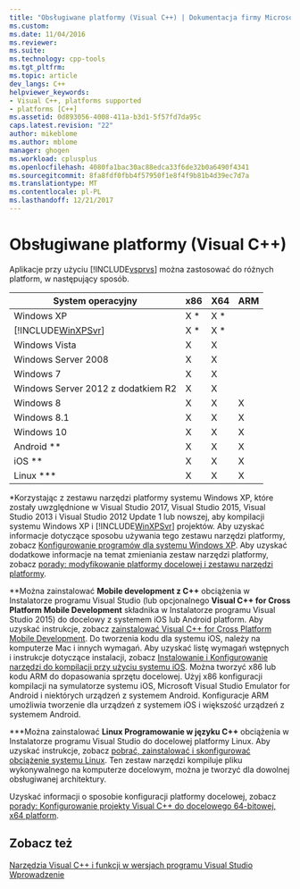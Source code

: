 ```yaml
---
title: "Obsługiwane platformy (Visual C++) | Dokumentacja firmy Microsoft"
ms.custom: 
ms.date: 11/04/2016
ms.reviewer: 
ms.suite: 
ms.technology: cpp-tools
ms.tgt_pltfrm: 
ms.topic: article
dev_langs: C++
helpviewer_keywords:
- Visual C++, platforms supported
- platforms [C++]
ms.assetid: 0d893056-4008-411a-b3d1-5f57fd7da95c
caps.latest.revision: "22"
author: mikeblome
ms.author: mblome
manager: ghogen
ms.workload: cplusplus
ms.openlocfilehash: 4080fa1bac30ac88edca33f6de32b0a6490f4341
ms.sourcegitcommit: 8fa8fdf0fbb4f57950f1e8f4f9b81b4d39ec7d7a
ms.translationtype: MT
ms.contentlocale: pl-PL
ms.lasthandoff: 12/21/2017
---
```

# <a name="supported-platforms-visual-c"></a>Obsługiwane platformy (Visual C++)

Aplikacje przy użyciu [!INCLUDE[vsprvs](assembler/masm/includes/vsprvs_md.md)] można zastosować do różnych platform, w następujący sposób.  
  
|System operacyjny|x86|X64|ARM|  
|----------------------|---------|---------|---------|  
|Windows XP|X *|X *||  
|[!INCLUDE[WinXPSvr](build/includes/winxpsvr_md.md)]|X *|X *||  
|Windows Vista|X|X||  
|Windows Server 2008|X|X||  
|Windows 7|X|X||  
|Windows Server 2012 z dodatkiem R2|X|X||  
|Windows 8|X|X|X|  
|Windows 8.1|X|X|X|  
|Windows 10|X|X|X|  
|Android **|X|X|X|  
|iOS **|X|X|X|  
|Linux ***|X|X|X|  
  
\*Korzystając z zestawu narzędzi platformy systemu Windows XP, które zostały uwzględnione w Visual Studio 2017, Visual Studio 2015, Visual Studio 2013 i Visual Studio 2012 Update 1 lub nowszej, aby kompilacji systemu Windows XP i [!INCLUDE[WinXPSvr](build/includes/winxpsvr_md.md)] projektów. Aby uzyskać informacje dotyczące sposobu używania tego zestawu narzędzi platformy, zobacz [Konfigurowanie programów dla systemu Windows XP](build/configuring-programs-for-windows-xp.md). Aby uzyskać dodatkowe informacje na temat zmieniania zestaw narzędzi platformy, zobacz [porady: modyfikowanie platformy docelowej i zestawu narzędzi platformy](build/how-to-modify-the-target-framework-and-platform-toolset.md).  
  
\*\*Można zainstalować **Mobile development z C++** obciążenia w Instalatorze programu Visual Studio (lub opcjonalnego **Visual C++ for Cross Platform Mobile Development** składnika w Instalatorze programu Visual Studio 2015) do docelowy z systemem iOS lub Android platform. Aby uzyskać instrukcje, zobacz [zainstalować Visual C++ for Cross Platform Mobile Development](/visualstudio/cross-platform/install-visual-cpp-for-cross-platform-mobile-development). Do tworzenia kodu dla systemu iOS, należy na komputerze Mac i innych wymagań. Aby uzyskać listę wymagań wstępnych i instrukcje dotyczące instalacji, zobacz [Instalowanie i Konfigurowanie narzędzi do kompilacji przy użyciu systemu iOS](/visualstudio/cross-platform/install-and-configure-tools-to-build-using-ios). Można tworzyć x86 lub kodu ARM do dopasowania sprzętu docelowej. Użyj x86 konfiguracji kompilacji na symulatorze systemu iOS, Microsoft Visual Studio Emulator for Android i niektórych urządzeń z systemem Android. Konfiguracje ARM umożliwia tworzenie dla urządzeń z systemem iOS i większość urządzeń z systemem Android.  
  
\*\*\*Można zainstalować **Linux Programowanie w języku C++** obciążenia w Instalatorze programu Visual Studio do docelowej platformy Linux. Aby uzyskać instrukcje, zobacz [pobrać, zainstalować i skonfigurować obciążenie systemu Linux](linux/download-install-and-setup-the-linux-development-workload.md). Ten zestaw narzędzi kompiluje pliku wykonywalnego na komputerze docelowym, można je tworzyć dla dowolnej obsługiwanej architektury.  

Uzyskać informacji o sposobie konfiguracji platformy docelowej, zobacz [porady: Konfigurowanie projekty Visual C++ do docelowego 64-bitowej, x64 platform](build/how-to-configure-visual-cpp-projects-to-target-64-bit-platforms.md).  
  
## <a name="see-also"></a>Zobacz też  

[Narzędzia Visual C++ i funkcji w wersjach programu Visual Studio](ide/visual-cpp-tools-and-features-in-visual-studio-editions.md)   
[Wprowadzenie](/visualstudio/ide/getting-started-with-visual-cpp-in-visual-studio)